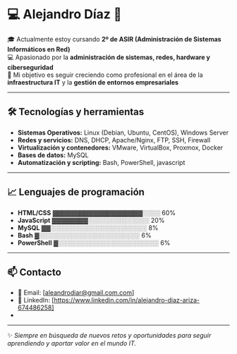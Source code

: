 #  💻 Alejandro Díaz 👾

🎓 Actualmente estoy cursando **2º de ASIR (Administración de Sistemas Informáticos en Red)**  
💻 Apasionado por la **administración de sistemas, redes, hardware y ciberseguridad**  
🚀 Mi objetivo es seguir creciendo como profesional en el área de la **infraestructura IT** y la **gestión de entornos empresariales**

---

## 🛠️ Tecnologías y herramientas
- **Sistemas Operativos:** Linux (Debian, Ubuntu, CentOS), Windows Server  
- **Redes y servicios:** DNS, DHCP, Apache/Nginx, FTP, SSH, Firewall  
- **Virtualización y contenedores:** VMware, VirtualBox, Proxmox, Docker  
- **Bases de datos:** MySQL 
- **Automatización y scripting:** Bash, PowerShell, javascript 

---

## 📈 Lenguajes de programación

- **HTML/CSS**   ▓▓▓▓▓▓▓▓▓▓▓▓▓▓▓▓▓▓▓▓░░░░ 60%  
- **JavaScript** ▓▓▓▓▓▓▓▓░░░░░░░░░░░░░░ 20%  
- **MySQL**      ▓▓░░░░░░░░░░░░░░░░░░░░░░ 8%  
- **Bash**       ▓░░░░░░░░░░░░░░░░░░░░░░░ 6%  
- **PowerShell** ▓░░░░░░░░░░░░░░░░░░░░░░░ 6%  

---

## 📫 Contacto
- 📧 Email: [aleandrodiar@gmail.com.com]  
- 💼 LinkedIn: [https://www.linkedin.com/in/alejandro-diaz-ariza-674486258]  
-  

---

✨ *Siempre en búsqueda de nuevos retos y oportunidades para seguir aprendiendo y aportar valor en el mundo IT.*


